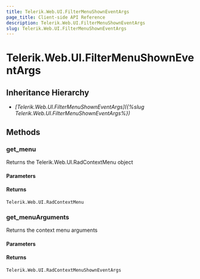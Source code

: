 ```yaml
---
title: Telerik.Web.UI.FilterMenuShownEventArgs
page_title: Client-side API Reference
description: Telerik.Web.UI.FilterMenuShownEventArgs
slug: Telerik.Web.UI.FilterMenuShownEventArgs
---
```


# Telerik.Web.UI.FilterMenuShownEventArgs

## Inheritance Hierarchy

* *[Telerik.Web.UI.FilterMenuShownEventArgs]({%slug Telerik.Web.UI.FilterMenuShownEventArgs%})*

## Methods

###  get_menu
Returns the Telerik.Web.UI.RadContextMenu object  
#### Parameters
#### Returns
`Telerik.Web.UI.RadContextMenu` 


###  get_menuArguments
Returns the context menu arguments
#### Parameters
#### Returns
`Telerik.Web.UI.RadContextMenuShownEventArgs` 